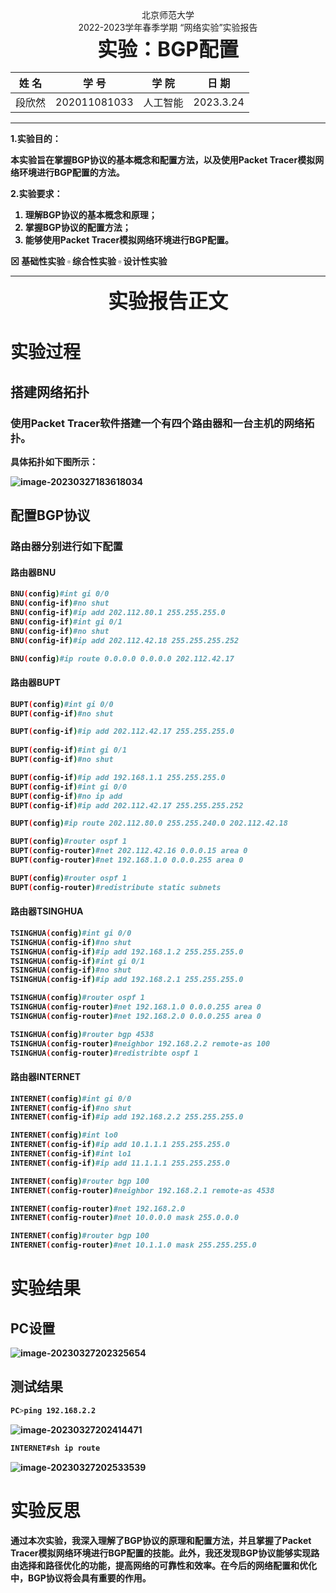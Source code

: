 <center>北京师范大学</center>
<center>2022-2023学年春季学期  “网络实验”实验报告</center>
<center><b><font size=6 bold=true>实验：BGP配置</font><b></center>




| 姓    名 |   学    号   | 学    院 | 日    期  |
| :------: | :----------: | :------: | :-------: |
|  段欣然  | 202011081033 | 人工智能 | 2023.3.24 |

<hr>

**1.实验目的**：


本实验旨在掌握BGP协议的基本概念和配置方法，以及使用Packet Tracer模拟网络环境进行BGP配置的方法。

**2.实验要求：**

1. 理解BGP协议的基本概念和原理；
2. 掌握BGP协议的配置方法；
3. 能够使用Packet Tracer模拟网络环境进行BGP配置。

$\boxtimes$ 基础性实验  $\square$  综合性实验  $\square$ 设计性实验

<hr>													
<center><b><font size=6>实验报告正文</font></b></center>


# 实验过程

## 搭建网络拓扑

### 使用Packet Tracer软件搭建一个有四个路由器和一台主机的网络拓扑。

具体拓扑如下图所示：

![image-20230327183618034](D:\大三冲刺\网络实验\实验报告\lab4\image-20230327183618034.png)

## 配置BGP协议

### 路由器分别进行如下配置

#### 路由器BNU

```sh
BNU(config)#int gi 0/0
BNU(config-if)#no shut
BNU(config-if)#ip add 202.112.80.1 255.255.255.0
BNU(config-if)#int gi 0/1
BNU(config-if)#no shut
BNU(config-if)#ip add 202.112.42.18 255.255.255.252

BNU(config)#ip route 0.0.0.0 0.0.0.0 202.112.42.17
```

#### 路由器BUPT

```sh
BUPT(config)#int gi 0/0
BUPT(config-if)#no shut

BUPT(config-if)#ip add 202.112.42.17 255.255.255.0
	
BUPT(config-if)#int gi 0/1
BUPT(config-if)#no shut

BUPT(config-if)#ip add 192.168.1.1 255.255.255.0
BUPT(config-if)#int gi 0/0
BUPT(config-if)#no ip add
BUPT(config-if)#ip add 202.112.42.17 255.255.255.252

BUPT(config)#ip route 202.112.80.0 255.255.240.0 202.112.42.18

BUPT(config)#router ospf 1
BUPT(config-router)#net 202.112.42.16 0.0.0.15 area 0
BUPT(config-router)#net 192.168.1.0 0.0.0.255 area 0

BUPT(config)#router ospf 1
BUPT(config-router)#redistribute static subnets
```

#### 路由器TSINGHUA

```sh
TSINGHUA(config)#int gi 0/0
TSINGHUA(config-if)#no shut
TSINGHUA(config-if)#ip add 192.168.1.2 255.255.255.0
TSINGHUA(config-if)#int gi 0/1
TSINGHUA(config-if)#no shut
TSINGHUA(config-if)#ip add 192.168.2.1 255.255.255.0

TSINGHUA(config)#router ospf 1
TSINGHUA(config-router)#net 192.168.1.0 0.0.0.255 area 0
TSINGHUA(config-router)#net 192.168.2.0 0.0.0.255 area 0

TSINGHUA(config)#router bgp 4538
TSINGHUA(config-router)#neighbor 192.168.2.2 remote-as 100
TSINGHUA(config-router)#redistribte ospf 1

```

#### 路由器INTERNET

```sh
INTERNET(config)#int gi 0/0
INTERNET(config-if)#no shut
INTERNET(config-if)#ip add 192.168.2.2 255.255.255.0

INTERNET(config)#int lo0
INTERNET(config-if)#ip add 10.1.1.1 255.255.255.0
INTERNET(config-if)#int lo1
INTERNET(config-if)#ip add 11.1.1.1 255.255.255.0

INTERNET(config)#router bgp 100
INTERNET(config-router)#neighbor 192.168.2.1 remote-as 4538

INTERNET(config-router)#net 192.168.2.0 
INTERNET(config-router)#net 10.0.0.0 mask 255.0.0.0

INTERNET(config)#router bgp 100
INTERNET(config-router)#net 10.1.1.0 mask 255.255.255.0
```



# 实验结果

## PC设置

![image-20230327202325654](D:\大三冲刺\网络实验\实验报告\lab4\image-20230327202325654.png)

## 测试结果

```sh
PC>ping 192.168.2.2
```

![image-20230327202414471](D:\大三冲刺\网络实验\实验报告\lab4\image-20230327202414471.png)

```sh
INTERNET#sh ip route
```

![image-20230327202533539](D:\大三冲刺\网络实验\实验报告\lab4\image-20230327202533539.png)

# 实验反思

通过本次实验，我深入理解了BGP协议的原理和配置方法，并且掌握了Packet Tracer模拟网络环境进行BGP配置的技能。此外，我还发现BGP协议能够实现路由选择和路径优化的功能，提高网络的可靠性和效率。在今后的网络配置和优化中，BGP协议将会具有重要的作用。
